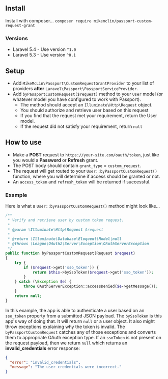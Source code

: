 ## Install

Install with composer...  `composer require mikemclin/passport-custom-request-grant`

### Versions

* Laravel 5.4 - Use version `^1.0`
* Laravel 5.3 - Use version `^0.1`

## Setup

* Add `MikeMcLin\Passport\CustomRequestGrantProvider` to your list of providers **after** `Laravel\Passport\PassportServiceProvider`.
* Add `byPassportCustomRequest($request)` method to your `User` model (or whatever model you have configured to work with Passport).
    * The method should accept an `Illuminate\Http\Request` object.
    * You should authorize and retrieve user based on this request
    * If you find that the request met your requirement, return the User model.
    * If the request did not satisfy your requirement, return `null`

## How to use

* Make a **POST** request to `https://your-site.com/oauth/token`, just like you would a **Password** or **Refresh** grant.
* The POST body should contain `grant_type` = `custom_request`.
* The request will get routed to your `User::byPassportCustomRequest()` function, where you will determine if access should be granted or not.
* An `access_token` and `refresh_token` will be returned if successful.

### Example

Here is what a `User::byPassportCustomRequest()` method might look like...

```php
/**
 * Verify and retrieve user by custom token request.
 *
 * @param \Illuminate\Http\Request $request
 *
 * @return \Illuminate\Database\Eloquent\Model|null
 * @throws \League\OAuth2\Server\Exception\OAuthServerException
 */
public function byPassportCustomRequest(Request $request)
{
    try {
        if ($request->get('sso_token')) {
            return $this->bySsoToken($request->get('sso_token'));
        }
    } catch (\Exception $e) {
        throw OAuthServerException::accessDenied($e->getMessage());
    }
    return null;
}
```

In this example, the app is able to authenticate a user based on an `sso_token` property from a submitted JSON payload.  The `bySsoToken` is this app's way of doing that.  It will return `null` or a user object.  It also might throw exceptions explaining why the token is invalid.  The `byPassportCustomRequest` catches any of those exceptions and converts them to appropriate OAuth exception type.  If an `ssoToken` is not present on the request payload, then we return `null` which returns an **invalid_credentials** error response:

```json
{
  "error": "invalid_credentials",
  "message": "The user credentials were incorrect."
}
```
